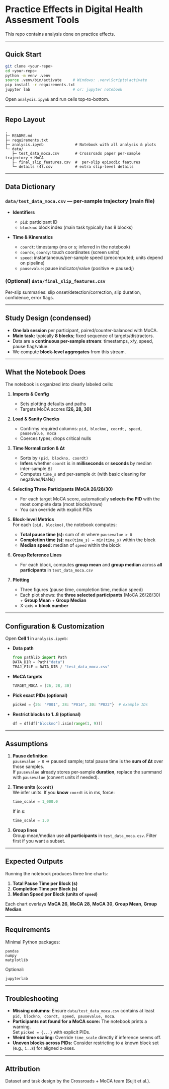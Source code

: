 # Practice Effects in Digital Health Assesment Tools
This repo contains analysis done on practice effects.

---

## Quick Start

```bash
git clone <your-repo>
cd <your-repo>
python -m venv .venv
source .venv/bin/activate     # Windows: .venv\Scripts\activate
pip install -r requirements.txt
jupyter lab                   # or: jupyter notebook
```

Open `analysis.ipynb` and run cells top-to-bottom.

---

## Repo Layout

```
.
├─ README.md
├─ requirements.txt
├─ analysis.ipynb              # Notebook with all analysis & plots
└─ data/
   ├─ test_data_moca.csv       # Crossroads paper per-sample trajectory + MoCA
   ├─ final_slip_features.csv  #  per-slip episodic features
   └─ details (4).csv          # extra slip-level details
```

---

## Data Dictionary

### `data/test_data_moca.csv` — per-sample trajectory (main file)

- **Identifiers**
  - `pid`: participant ID
  - `blockno`: block index (main task typically has 8 blocks)

- **Time & Kinematics**
  - `coordt`: timestamp (ms or s; inferred in the notebook)
  - `coordx`, `coordy`: touch coordinates (screen units)
  - `speed`: instantaneous/per-sample speed (precomputed; units depend on pipeline)
  - `pausevalue`: pause indicator/value (positive ⇒ paused;)


### (Optional) `data/final_slip_features.csv`
Per-slip summaries: slip onset/detection/correction, slip duration, confidence, error flags.

---

## Study Design (condensed)

- **One lab session** per participant, paired/counter-balanced with MoCA.
- **Main task:** typically **8 blocks**; fixed sequence of targets/distractors.
- Data are a **continuous per-sample stream**: timestamps, x/y, speed, pause flag/value.
- We compute **block-level aggregates** from this stream.

---

## What the Notebook Does

The notebook is organized into clearly labeled cells:

1. **Imports & Config**  
   - Sets plotting defaults and paths  
   - Targets MoCA scores **[26, 28, 30]**

2. **Load & Sanity Checks**  
   - Confirms required columns: `pid, blockno, coordt, speed, pausevalue, moca`  
   - Coerces types; drops critical nulls

3. **Time Normalization & Δt**  
   - Sorts by `(pid, blockno, coordt)`  
   - **Infers** whether `coordt` is in **milliseconds** or **seconds** by median inter-sample Δt  
   - Computes `time_s` and per-sample `dt` (with basic cleaning for negatives/NaNs)

4. **Selecting Three Participants (MoCA 26/28/30)**  
   - For each target MoCA score, automatically **selects the PID** with the most complete data (most blocks/rows)  
   - You can override with explicit PIDs

5. **Block-level Metrics**  
   For each `(pid, blockno)`, the notebook computes:
   - **Total pause time (s):** sum of `dt` where `pausevalue > 0`  
   - **Completion time (s):** `max(time_s) − min(time_s)` within the block  
   - **Median speed:** median of `speed` within the block

6. **Group Reference Lines**  
   - For each block, computes **group mean** and **group median** across **all participants** in `test_data_moca.csv`

7. **Plotting**  
   - Three figures (pause time, completion time, median speed)  
   - Each plot shows: the **three selected participants** (MoCA 26/28/30) + **Group Mean** + **Group Median**  
   - X-axis = **block number**

---

## Configuration & Customization

Open **Cell 1** in `analysis.ipynb`:

- **Data path**
  ```python
  from pathlib import Path
  DATA_DIR = Path("data")
  TRAJ_FILE = DATA_DIR / "test_data_moca.csv"
  ```

- **MoCA targets**
  ```python
  TARGET_MOCA = [26, 28, 30]
  ```

- **Pick exact PIDs (optional)**
  ```python
  picked = {26: "P001", 28: "P014", 30: "P022"}  # example IDs
  ```

- **Restrict blocks to 1..8 (optional)**
  ```python
  df = df[df["blockno"].isin(range(1, 9))]
  ```

---

## Assumptions

1. **Pause definition**  
   `pausevalue > 0` ⇒ paused sample; total pause time is the **sum of Δt** over those samples.  
   If `pausevalue` already stores per-sample **duration**, replace the summand with `pausevalue` (convert units if needed).

2. **Time units (`coordt`)**  
   We infer units. If you **know** `coordt` is in ms, force:
   ```python
   time_scale = 1_000.0
   ```
   If in s:
   ```python
   time_scale = 1.0
   ```

3. **Group lines**  
   Group mean/median use **all participants** in `test_data_moca.csv`. Filter first if you want a subset.

---

## Expected Outputs

Running the notebook produces three line charts:

1. **Total Pause Time per Block (s)**  
2. **Completion Time per Block (s)**  
3. **Median Speed per Block (units of `speed`)**

Each chart overlays **MoCA 26**, **MoCA 28**, **MoCA 30**, **Group Mean**, **Group Median**.

---

## Requirements

Minimal Python packages:
```
pandas
numpy
matplotlib
```

Optional:
```
jupyterlab
```

---

## Troubleshooting

- **Missing columns:** Ensure `data/test_data_moca.csv` contains at least  
  `pid, blockno, coordt, speed, pausevalue, moca`.
- **Participants not found for a MoCA score:** The notebook prints a warning.  
  Set `picked = {...}` with explicit PIDs.
- **Weird time scaling:** Override `time_scale` directly if inference seems off.
- **Uneven blocks across PIDs:** Consider restricting to a known block set (e.g., `1..8`) for aligned x-axes.

---

## Attribution

Dataset and task design by the Crossroads + MoCA team (Sujit et al.).  
